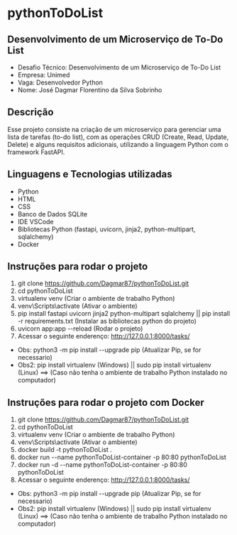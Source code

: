 # pythonToDoList
## Desenvolvimento de um Microserviço de To-Do List
- Desafio Técnico: Desenvolvimento de um Microserviço de To-Do List
- Empresa: Unimed 
- Vaga: Desenvolvedor Python
- Nome: José Dagmar Florentino da Silva Sobrinho

## Descrição

Esse projeto consiste na criação de um microserviço para gerenciar uma lista de tarefas (to-do list), com as operações CRUD (Create, Read, Update, Delete) e alguns requisitos adicionais, utilizando a linguagem Python com o framework FastAPI.

## Linguagens e Tecnologias utilizadas

- Python
- HTML
- CSS
- Banco de Dados SQLite
- IDE VSCode 
- Bibliotecas Python (fastapi, uvicorn, jinja2, python-multipart, sqlalchemy)
- Docker

## Instruções para rodar o projeto

1. git clone https://github.com/Dagmar87/pythonToDoList.git
2. cd pythonToDoList
3. virtualenv venv (Criar o ambiente de trabalho Python)
4. venv\Scripts\activate (Ativar o ambiente)
5. pip install fastapi uvicorn jinja2 python-multipart sqlalchemy || pip install -r requirements.txt (Instalar as bibliotecas python do projeto)
6. uvicorn app:app --reload (Rodar o projeto)
7. Acessar o seguinte enderenço: http://127.0.0.1:8000/tasks/

+ Obs: python3 -m pip install --upgrade pip (Atualizar Pip, se for necessario)
+ Obs2: pip install virtualenv (Windows) || sudo pip install virtualenv (Linux) ==> (Caso não tenha o ambiente de trabalho Python instalado no computador)

## Instruções para rodar o projeto com Docker

1. git clone https://github.com/Dagmar87/pythonToDoList.git
2. cd pythonToDoList
3. virtualenv venv (Criar o ambiente de trabalho Python)
4. venv\Scripts\activate (Ativar o ambiente)
5. docker build -t pythonToDoList .
6. docker run --name pythonToDoList-container -p 80:80 pythonToDoList
7. docker run -d --name pythonToDoList-container -p 80:80 pythonToDoList
8. Acessar o seguinte enderenço: http://127.0.0.1:8000/tasks/

+ Obs: python3 -m pip install --upgrade pip (Atualizar Pip, se for necessario)
+ Obs2: pip install virtualenv (Windows) || sudo pip install virtualenv (Linux) ==> (Caso não tenha o ambiente de trabalho Python instalado no computador)
